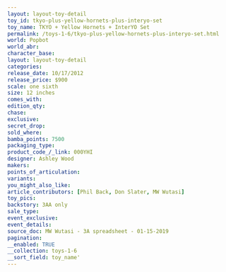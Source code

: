 ```yaml
---
layout: layout-toy-detail 
toy_id: tkyo-plus-yellow-hornets-plus-interyo-set
toy_name: TKYO + Yellow Hornets + InterYO Set
permalink: /toys-1-6/tkyo-plus-yellow-hornets-plus-interyo-set.html
world: Popbot
world_abr: 
character_base: 
layout: layout-toy-detail
categories: 
release_date: 10/17/2012
release_price: $900 
scale: one sixth
size: 12 inches
comes_with: 
edition_qty: 
chase: 
exclusive: 
secret_drop: 
sold_where: 
bamba_points: 7500
packaging_type: 
product_code_/_link: 000YHI
designer: Ashley Wood
makers: 
points_of_articulation: 
variants: 
you_might_also_like: 
article_contributors: [Phil Back, Don Slater, MW Wutasi]
toy_pics: 
backstory: 3AA only
sale_type: 
event_exclusive: 
event_details: 
source_doc: MW Wutasi - 3A spreadsheet - 01-15-2019
pagination: 
__enabled: TRUE
__collection: toys-1-6
__sort_field: toy_name'
---
```

